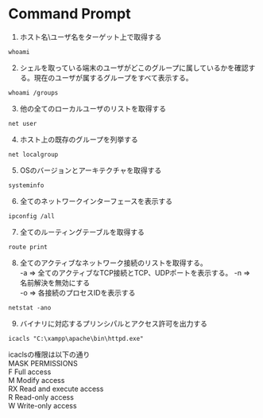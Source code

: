 # Command Prompt

1. ホスト名\ユーザ名をターゲット上で取得する
```
whoami
```

2. シェルを取っている端末のユーザがどこのグループに属しているかを確認する。現在のユーザが属するグループをすべて表示する。
```
whoami /groups
```

3. 他の全てのローカルユーザのリストを取得する
```
net user
```

4. ホスト上の既存のグループを列挙する
```
net localgroup
```

5. OSのバージョンとアーキテクチャを取得する
```
systeminfo
```

6. 全てのネットワークインターフェースを表示する
```
ipconfig /all
```

7. 全てのルーティングテーブルを取得する
```
route print
```

8. 全てのアクティブなネットワーク接続のリストを取得する。  
-a => 全てのアクティブなTCP接続とTCP、UDPポートを表示する。
-n => 名前解決を無効にする  
-o => 各接続のプロセスIDを表示する
```
netstat -ano
```

9. バイナリに対応するプリンシパルとアクセス許可を出力する
```
icacls "C:\xampp\apache\bin\httpd.exe"
```
icaclsの権限は以下の通り  
MASK	PERMISSIONS  
F	Full access  
M	Modify access  
RX	Read and execute access  
R	Read-only access  
W	Write-only access  